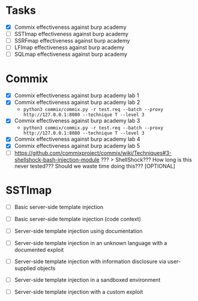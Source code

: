 # Tasks

- [x] Commix effectiveness against burp academy
- [ ] SSTImap effectiveness against burp academy
- [ ] SSRFmap effectiveness against burp academy
- [ ] LFImap effectiveness against burp academy
- [ ] SQLmap effectiveness against burp academy

# Commix
- [x] Commix effectiveness against burp academy lab 1
- [x] Commix effectiveness against burp academy lab 2
  - `python3 commix/commix.py -r test.req --batch --proxy http://127.0.0.1:8080 --technique T --level 3`
- [x] Commix effectiveness against burp academy lab 3
  - `python3 commix/commix.py -r test.req --batch --proxy http://127.0.0.1:8080 --technique T --level 3`
- [x] Commix effectiveness against burp academy lab 4
- [x] Commix effectiveness against burp academy lab 5
- [ ] https://github.com/commixproject/commix/wiki/Techniques#3-shellshock-bash-injection-module ??? > ShellShock??? How long is this never tested??? Should we waste time doing this??? [OPTIONAL]

# SSTImap
- [ ] Basic server-side template injection
- [ ] Basic server-side template injection (code context)
- [ ] Server-side template injection using documentation
- [ ] Server-side template injection in an unknown language with a documented exploit
- [ ] Server-side template injection with information disclosure via user-supplied objects
- [ ] Server-side template injection in a sandboxed environment
- [ ] Server-side template injection with a custom exploit

